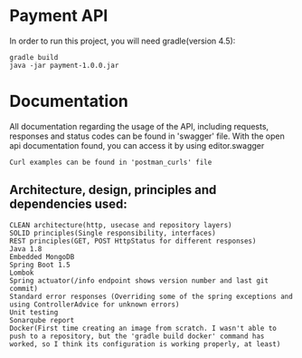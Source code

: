 # Payment API

In order to run this project, you will need gradle(version 4.5):

    gradle build
    java -jar payment-1.0.0.jar

# Documentation
All documentation regarding the usage of the API, including requests, responses and status codes can be found in 'swagger' file. With the open api documentation found, you can access it by using editor.swagger

    Curl examples can be found in 'postman_curls' file

## Architecture, design, principles and dependencies used:

    CLEAN architecture(http, usecase and repository layers)
    SOLID principles(Single responsibility, interfaces)
    REST principles(GET, POST HttpStatus for different responses)
    Java 1.8
    Embedded MongoDB
    Spring Boot 1.5
    Lombok
    Spring actuator(/info endpoint shows version number and last git commit)
    Standard error responses (Overriding some of the spring exceptions and using ControllerAdvice for unknown errors)
    Unit testing
    Sonarqube report
    Docker(First time creating an image from scratch. I wasn't able to push to a repository, but the 'gradle build docker' command has worked, so I think its configuration is working properly, at least)

